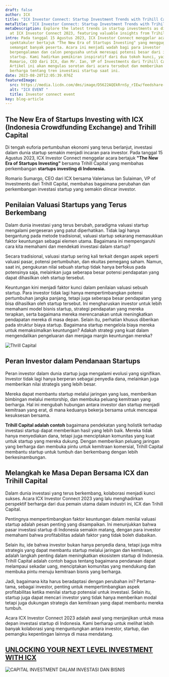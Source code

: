 ```yaml
---
draft: false
author: ICX
title: "ICX Investor Connect: Startup Investment Trends with Trihill Capital"
metaTitle: "ICX Investor Connect: Startup Investment Trends with Trihill Capital"
metaDescription: Explore the latest trends in startup investments as discussed
  at ICX Investor Connect 2023, featuring valuable insights from Trihill Capital
intro: Pada tanggal 15 Agustus 2023, ICX Investor Connect menggelar acara
  spektakuler bertajuk "The New Era of Startups Investing" yang menggugah
  semangat banyak peserta. Acara ini menjadi wadah bagi para investor
  berpengalaman dan calon pengusaha untuk meresapi potensi besar dari investasi
  startup. Kami hadirkan pemikiran inspiratif dari dua tokoh kunci, yaitu Mr.
  Romario, CEO dari ICX, dan Mr. Ian, VP of Investments dari Trihill Capital.
  Artikel ini akan mengulas sorotan dari acara tersebut dan memberikan wawasan
  berharga tentang tren investasi startup saat ini.
date: 2023-08-28T12:05:39.076Z
featuredImage:
  src: https://media.licdn.com/dms/image/D5622AQEkRrnSy_rIEw/feedshare-shrink_1280/0/1692594313594?e=1695859200&v=beta&t=untvojd7GQ9OdvKve2Lqnw3tfxTkReyzBNae0JcD_nw
  alt: "ICX EVENT "
  title: Investor connect event
key: blog-article
---
```

## **The New Era of Startups Investing with ICX (Indonesia Crowdfunding Exchange) and Trihill Capital**

Di tengah euforia pertumbuhan ekonomi yang terus berlanjut, investasi dalam dunia startup semakin menjadi incaran para investor. Pada tanggal 15 Agustus 2023, ICX Investor Connect menggelar acara bertajuk **"The New Era of Startups Investing"** bersama Trihill Capital yang membahas perkembangan **startups investing di Indonesia.** 

Romario Sumargo, CEO dari ICX bersama Valerianus Ian Sulaiman, VP of Investments dari Trihill Capital, membahas  bagaimana perubahan dan perkembangan investasi startup yang semakin diincar investor. 

## **P﻿enilaian Valuasi Startups yang Terus Berkembang**

Dalam dunia investasi yang terus berubah, paradigma valuasi startup mengalami pergeseran yang patut diperhatikan. Tidak lagi hanya bergantung pada metode tradisional, valuasi startup sekarang memasukkan faktor keuntungan sebagai elemen utama. Bagaimana ini mempengaruhi cara kita memahami dan mendekati investasi dalam startup? 

Secara tradisional, valuasi startup sering kali terkait dengan aspek seperti valuasi pasar, potensi pertumbuhan, dan ekuitas pemegang saham. Namun, saat ini, pengukuran nilai sebuah startup tidak hanya berfokus pada potensinya saja, melainkan juga seberapa besar potensi pendapatan yang dapat dihasilkan oleh startup tersebut.

Keuntungan kini menjadi faktor kunci dalam penilaian valuasi sebuah startup. Para investor tidak lagi hanya mempertimbangkan potensi pertumbuhan jangka panjang, tetapi juga seberapa besar pendapatan yang bisa dihasilkan oleh startup tersebut. Ini mengharuskan investor untuk lebih memahami model bisnis startup, strategi pendapatan yang mereka terapkan, serta bagaimana mereka merencanakan untuk meningkatkan pendapatan mereka di masa depan. Selain itu, perhatian khusus diberikan pada struktur biaya startup. Bagaimana startup mengelola biaya mereka untuk memaksimalkan keuntungan? Adakah strategi yang kuat dalam mengendalikan pengeluaran dan menjaga margin keuntungan mereka?

![Thrill Capital](https://media.licdn.com/dms/image/D5622AQHUsK8D7NF8VQ/feedshare-shrink_1280/0/1692594313358?e=1695859200&v=beta&t=xWwNda_aLEDqS1Liz7_U3KrPkufgBk6LFID5LJwFHas "Trihill capital")

## **Peran Investor dalam Pendanaan Startups**

Peran investor dalam dunia startup juga mengalami evolusi yang signifikan. Investor tidak lagi hanya berperan sebagai penyedia dana, melainkan juga memberikan nilai strategis yang lebih besar.

Mereka dapat membantu startup melalui jaringan yang luas, memberikan bimbingan melalui mentorship, dan membuka peluang kemitraan yang berharga. Hal ini mengubah hubungan antara investor dan startup menjadi kemitraan yang erat, di mana keduanya bekerja bersama untuk mencapai kesuksesan bersama.

**Trihill Capital adalah contoh** bagaimana pendekatan yang holistik terhadap investasi startup dapat memberikan hasil yang lebih baik. Mereka tidak hanya menyediakan dana, tetapi juga menciptakan komunitas yang kuat untuk startup yang mereka dukung. Dengan memberikan peluang jaringan yang berharga dan membuka pintu untuk kemitraan komersial, Trihill Capital membantu startup untuk tumbuh dan berkembang dengan lebih berkesinambungan.

## **Melangkah ke Masa Depan Bersama ICX dan Trihill Capital**

Dalam dunia investasi yang terus berkembang, kolaborasi menjadi kunci sukses. Acara ICX Investor Connect 2023 yang lalu menghadirkan perspektif berharga dari dua pemain utama dalam industri ini, ICX dan Trihill Capital.

Pentingnya mempertimbangkan faktor keuntungan dalam menilai valuasi startup adalah pesan penting yang disampaikan. Ini menunjukkan bahwa pasar investasi startup di Indonesia semakin matang, dengan para investor memahami bahwa profitabilitas adalah faktor yang tidak boleh diabaikan.

Selain itu, ide bahwa investor bukan hanya penyedia dana, tetapi juga mitra strategis yang dapat membantu startup melalui jaringan dan kemitraan, adalah langkah penting dalam meningkatkan ekosistem startup di Indonesia. Trihill Capital adalah contoh bagus tentang bagaimana pendanaan dapat melampaui sekadar uang, menciptakan komunitas yang mendukung dan membuka pintu menuju kemitraan bisnis yang berharga.

Jadi, bagaimana kita harus beradaptasi dengan perubahan ini? Pertama-tama, sebagai investor, penting untuk mempertimbangkan aspek profitabilitas ketika menilai startup potensial untuk investasi. Selain itu, startup juga dapat mencari investor yang tidak hanya memberikan modal tetapi juga dukungan strategis dan kemitraan yang dapat membantu mereka tumbuh.

Acara ICX Investor Connect 2023 adalah awal yang menjanjikan untuk masa depan investasi startup di Indonesia. Kami berharap untuk melihat lebih banyak kolaborasi yang menguntungkan antara investor, startup, dan pemangku kepentingan lainnya di masa mendatang. 

## [U﻿NLOCKING YOUR NEXT LEVEL INVESTMENT WITH ICX](https://icx.id/?utm_source=content_blog&utm_medium=blog&utm_campaign=blog&utm_id=content_blog&utm_content=blog_content)

![CAPITAL INVESTMENT DALAM INVESTASI DAN BISNIS](https://icx.id/img/snapinsta.app_346119647_1435083573982006_484823168912654359_n_1080-1-.jpg)